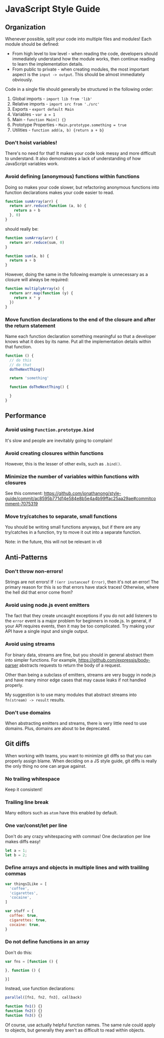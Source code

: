 
# JavaScript Style Guide

## Organization

Whenever possible, split your code into multiple files and modules!
Each module should be defined:

- From high level to low level - when reading the code, developers should immediately understand how the module works, then continue reading to learn the implementation details.
- From public to private - when creating modules, the most important aspect is the `input -> output`. This should be almost immediately obviously.

Code in a single file should generally be structured in the following order:

1. Global imports - `import lib from 'lib'`
2. Relative imports - `import src from './src'`
3. Exports - `export default Main`
4. Variables - `var a = 1`
5. Main - `function Main() {}`
6. Prototype Properties - `Main.prototype.something = true`
7. Utilities - `function add(a, b) {return a + b}`

### Don't hoist variables!

There's no need for that!
It makes your code look messy and more difficult to understand.
It also demonstrates a lack of understanding of how JavaScript variables work.

### Avoid defining (anonymous) functions within functions

Doing so makes your code slower,
but refactoring anonymous functions into function declarations
makes your code easier to read.

```js
function sumArray(arr) {
  return arr.reduce(function (a, b) {
    return a + b
  }, 0)
}
```

should really be:

```js
function sumArray(arr) {
  return arr.reduce(sum, 0)
}

function sum(a, b) {
  return a + b
}
```

However, doing the same in the following example is unnecessary as a closure will always be required:

```js
function multiplyArray(x) {
  return arr.map(function (y) {
    return x * y
  })
}
```

### Move function declarations to the end of the closure and after the return statement

Name each function declaration something meaningful so that a developer knows what it does by its name.
Put all the implementation details within that function.

```js
function () {
  // do this
  // do that
  doTheNextThing()

  return 'something'

  function doTheNextThing() {

  }
}
```

## Performance

### Avoid using `Function.prototype.bind`

It's slow and people are inevitably going to complain!

### Avoid creating closures within functions

However, this is the lesser of other evils, such as `.bind()`.

### Minimize the number of variables within functions with closures

See this comment: https://github.com/jonathanong/style-guide/commit/ac8595b771d14e584e8b5e4a4b99ffac25aa29ae#commitcomment-7075319

### Move try/catches to separate, small functions

You should be writing small functions anyways, but if there are any try/catches in a function,
try to move it out into a separate function.

Note: in the future, this will not be relevant in v8

## Anti-Patterns

### Don't throw non-errors!

Strings are not errors! If `!(err instanceof Error)`, then it's not an error!
The primary reason for this is so that errors have stack traces!
Otherwise, where the hell did that error come from?

### Avoid using node.js event emitters

The fact that they create uncaught exceptions if you do not add listeners to the `error` event is a major problem for beginners in node.js.
In general, if your API requires events, then it may be too complicated.
Try making your API have a single input and single output.

### Avoid using streams

For binary data, streams are fine, but you should in general abstract them into simpler functions.
For example, https://github.com/expressjs/body-parser abstracts requests to return the body of a request.

Other than being a subclass of emitters, streams are very buggy in node.js and have many minor edge cases that may cause leaks if not handled properly.

My suggestion is to use many modules that abstract streams into `fn(stream) -> result` results.

### Don't use domains

When abstracting emitters and streams, there is very little need to use domains.
Plus, domains are about to be deprecated.

## Git diffs

When working with teams, you want to minimize git diffs so that you can properly assign blame.
When deciding on a JS style guide, git diffs is really the only thing no one can argue against.

### No trailing whitespace

Keep it consistent!

### Trailing line break

Many editors such as `atom` have this enabled by default.

### One var/const/let per line

Don't do any crazy whitespacing with commas!
One declaration per line makes diffs easy!

```js
let a = 1;
let b = 2;
```

### Define arrays and objects in multiple lines and with traililng commas

```js
var thingsILike = [
  'coffee',
  'cigarettes',
  'cocaine',
]

var stuff = {
  coffee: true,
  cigarettes: true,
  cocaine: true,
}
```

### Do not define functions in an array

Don't do this:

```js
var fns = [function () {

}, function () {

}]
```

Instead, use function declarations:

```js
parallel([fn1, fn2, fn3], callback)

function fn1() {}
function fn2() {}
function fn3() {}
```

Of course, use actually helpful function names. The same rule could apply to objects, but generally they aren't as difficult to read within objects.
